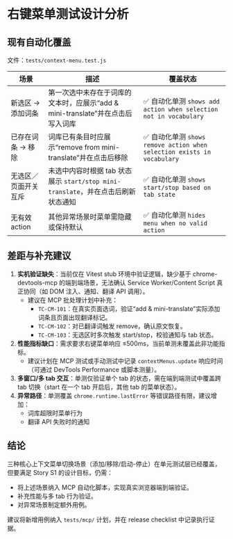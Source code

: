 # 右键菜单测试设计分析

## 现有自动化覆盖

文件：`tests/context-menu.test.js`

| 场景 | 描述 | 覆盖状态 |
| --- | --- | --- |
| 新选区 → 添加词条 | 第一次选中未存在于词库的文本时，应展示“add & mini-translate”并在点击后写入词库 | ✅ 自动化单测 `shows add action when selection not in vocabulary`
| 已存在词条 → 移除 | 词库已有条目时应展示“remove from mini-translate”并在点击后移除 | ✅ 自动化单测 `shows remove action when selection exists in vocabulary`
| 无选区／页面开关互斥 | 未选中内容时根据 tab 状态展示 `start/stop mini-translate`，并在点击后刷新状态通知 | ✅ 自动化单测 `shows start/stop based on tab state`
| 无有效 action | 其他异常场景时菜单需隐藏或保持默认 | ✅ 自动化单测 `hides menu when no valid action`

## 差距与补充建议

1. **实机验证缺失**：当前仅在 Vitest stub 环境中验证逻辑，缺少基于 chrome-devtools-mcp 的端到端场景，无法确认 Service Worker/Content Script 真正协同（如 DOM 注入、通知、翻译 API 调用）。
   - 建议在 MCP 批处理计划中补充：
     - `TC-CM-101`：在真实页面选词，验证“add & mini-translate”实际添加词条且页面出现翻译标记。
     - `TC-CM-102`：对已翻译词触发 remove，确认原文恢复。
     - `TC-CM-103`：无选区时多次触发 start/stop，校验通知与 tab 状态。
2. **性能指标缺口**：需求要求右键菜单响应 ≤500ms，当前单测未覆盖此非功能指标。
   - 建议计划在 MCP 测试或手动测试中记录 `contextMenus.update` 响应时间（可通过 DevTools Performance 或脚本测量）。
3. **多窗口/多 tab 交互**：单测仅验证单个 tab 的状态，需在端到端测试中覆盖跨 tab 切换（start 在一个 tab 开启后，其他 tab 的菜单状态）。
4. **异常路径**：单测覆盖 `chrome.runtime.lastError` 等错误路径有限，建议增加：
   - 词库超限时菜单行为
   - 翻译 API 失败时的通知

## 结论
三种核心上下文菜单切换场景（添加/移除/启动-停止）在单元测试层已经覆盖，但要满足 Story S1 的设计目标，仍需：
- 将上述场景纳入 MCP 自动化脚本，实现真实浏览器端到端验证。
- 补充性能与多 tab 行为验证。
- 对异常场景制定额外用例。

建议将新增用例纳入 `tests/mcp/` 计划，并在 release checklist 中记录执行证据。
